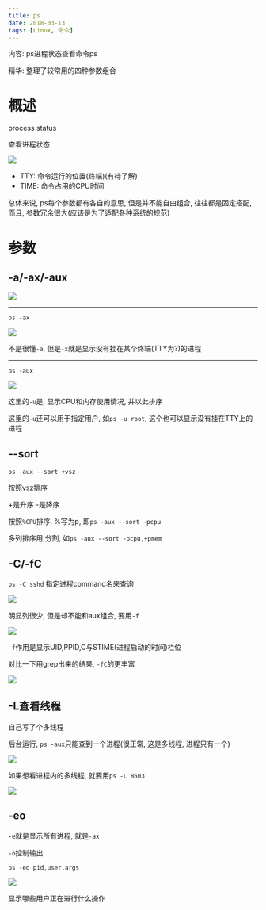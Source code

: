 ```yaml
---
title: ps
date: 2018-03-13
tags: [Linux, 命令]
---
```


内容: ps进程状态查看命令ps

精华: 整理了较常用的四种参数组合

<!-- more -->

# 概述

process status

查看进程状态

![](http://media.huangkaibo.cn/18-3-13/49766261.jpg)

* TTY: 命令运行的位置(终端)(有待了解)
* TIME: 命令占用的CPU时间

总体来说, ps每个参数都有各自的意思, 但是并不能自由组合, 往往都是固定搭配, 而且, 参数冗余很大(应该是为了适配各种系统的规范)

# 参数

## -a/-ax/-aux

![](http://media.huangkaibo.cn/18-3-13/25421714.jpg)

---

`ps -ax`

![](http://media.huangkaibo.cn/18-3-13/21014913.jpg)

不是很懂`-a`, 但是`-x`就是显示没有挂在某个终端(TTY为?)的进程

---

`ps -aux`

![](http://media.huangkaibo.cn/18-3-13/55749927.jpg)

这里的`-u`是, 显示CPU和内存使用情况, 并以此排序

这里的`-u`还可以用于指定用户, 如`ps -u root`, 这个也可以显示没有挂在TTY上的进程

## \-\-sort

`ps -aux --sort +vsz`

按照vsz排序

+是升序
-是降序

按照`%CPU`排序, %写为p, 即`ps -aux --sort -pcpu`

多列排序用,分割, 如`ps -aux --sort -pcpu,+pmem`

## -C/-fC

`ps -C sshd` 指定进程command名来查询

![](http://media.huangkaibo.cn/18-3-13/8733412.jpg)

明显列很少, 但是却不能和aux组合, 要用`-f`

![](http://media.huangkaibo.cn/18-3-13/11239813.jpg)

`-f`作用是显示UID,PPID,C与STIME(进程启动的时间)栏位

对比一下用grep出来的结果, `-fC`的更丰富

![](http://media.huangkaibo.cn/18-3-13/74409124.jpg)

## -L查看线程

自己写了个多线程

后台运行, `ps -aux`只能查到一个进程(很正常, 这是多线程, 进程只有一个)

![](http://media.huangkaibo.cn/18-3-13/79545371.jpg)

如果想看进程内的多线程, 就要用`ps -L 8603`

![](http://media.huangkaibo.cn/18-3-13/93745574.jpg)

## -eo

`-e`就是显示所有进程, 就是`-ax`

`-o`控制输出

```
ps -eo pid,user,args
```

![](http://media.huangkaibo.cn/18-3-13/42694901.jpg)

显示哪些用户正在进行什么操作

